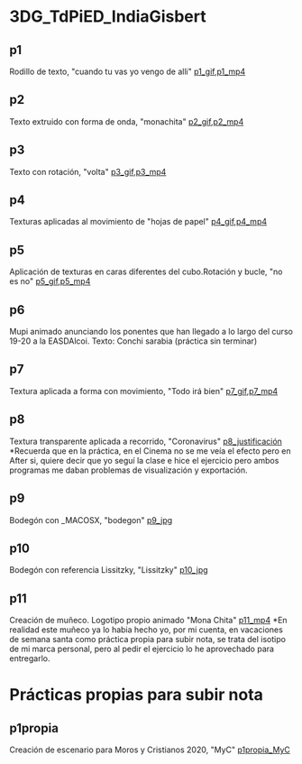 # 3DG_TdPiED_IndiaGisbert

## p1
Rodillo de texto, "cuando tu vas yo vengo de alli" [p1_gif](p1.gif),[p1_mp4](p1.pm4)

## p2
Texto extruido con forma de onda, "monachita" [p2_gif](p2.gif),[p2_mp4](p2.pm4)

## p3
Texto con rotación, "volta" [p3_gif](p3.gif),[p3_mp4](p3.pm4)

## p4
Texturas aplicadas al movimiento de "hojas de papel" [p4_gif](p4.gif),[p4_mp4](p4.pm4)

## p5
Aplicación de texturas en caras diferentes del cubo.Rotación y bucle, "no es no" [p5_gif](p5.gif),[p5_mp4](p5.pm4)

## p6
Mupi animado anunciando los ponentes que han llegado a lo largo del curso 19-20 a la EASDAlcoi.
Texto: Conchi sarabia
(práctica sin terminar)

## p7
Textura aplicada a forma con movimiento, "Todo irá bien" [p7_gif](p7.gif),[p7_mp4](p7.pm4)

## p8
Textura transparente aplicada a recorrido, "Coronavirus" [p8_justificación](p8_justificación.pdf)
*Recuerda que en la práctica, en el Cinema no se me veía el efecto pero en After si, quiere decir que yo seguí la clase e hice el ejercicio pero ambos programas me daban problemas de visualización y exportación.

## p9
Bodegón con _MACOSX, "bodegon" [p9_jpg](p9.jpg)

## p10
Bodegón con referencia Lissitzky, "Lissitzky" [p10_jpg](p1o.jpg)

## p11
Creación de muñeco.
Logotipo propio animado "Mona Chita" [p11_mp4](p11.mp4)
*En realidad este muñeco ya lo habia hecho yo, por mi cuenta, en vacaciones de semana santa como práctica propia para subir nota, 
se trata del isotipo de mi marca personal, pero al pedir el ejercicio lo he aprovechado para entregarlo.

# Prácticas propias para subir nota

## p1propia
Creación de escenario para Moros y Cristianos 2020, "MyC" [p1propia_MyC](p1propia_MyC.jpg)
